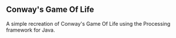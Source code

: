 ## Conway's Game Of Life

A simple recreation of Conway's Game Of Life using the Processing framework for Java.
